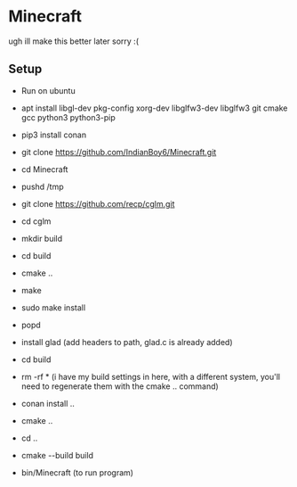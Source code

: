 # Minecraft

ugh ill make this better later sorry :(


## Setup
* Run on ubuntu
* apt install libgl-dev pkg-config xorg-dev libglfw3-dev libglfw3 git cmake gcc python3 python3-pip
* pip3 install conan
* git clone https://github.com/IndianBoy6/Minecraft.git
* cd Minecraft

* pushd /tmp
* git clone https://github.com/recp/cglm.git
* cd cglm
* mkdir build
* cd build
* cmake ..
* make
* sudo make install
* popd

* install glad (add headers to path, glad.c is already added)

* cd build
* rm -rf * (i have my build settings in here, with a different system, you'll need to regenerate them with the cmake .. command)
* conan install ..
* cmake ..
* cd ..
* cmake --build build
* bin/Minecraft (to run program)
